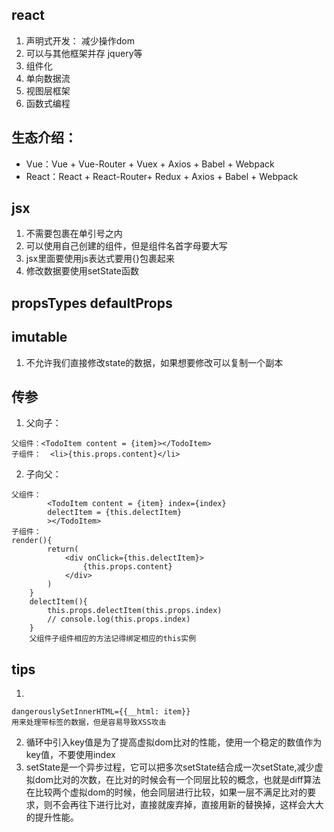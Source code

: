 ## react 
1. 声明式开发： 减少操作dom
2. 可以与其他框架并存  jquery等
3. 组件化
4. 单向数据流 
5. 视图层框架   
6. 函数式编程
## 生态介绍：
- Vue：Vue + Vue-Router + Vuex + Axios + Babel + Webpack
- React：React + React-Router+ Redux + Axios + Babel + Webpack
## jsx
 1. 不需要包裹在单引号之内
 2. 可以使用自己创建的组件，但是组件名首字母要大写
 3. jsx里面要使用js表达式要用{}包裹起来
 4. 修改数据要使用setState函数
## propsTypes  defaultProps
## imutable
 1. 不允许我们直接修改state的数据，如果想要修改可以复制一个副本
## 传参
1. 父向子： 
```
父组件：<TodoItem content = {item}></TodoItem>
子组件：  <li>{this.props.content}</li>
```
2. 子向父：
```
父组件： 
        <TodoItem content = {item} index={index}
        delectItem = {this.delectItem}
        ></TodoItem>
子组件：
render(){
        return(
            <div onClick={this.delectItem}>
                {this.props.content}
            </div>
        )
    }
    delectItem(){
        this.props.delectItem(this.props.index)
        // console.log(this.props.index)
    }
    父组件子组件相应的方法记得绑定相应的this实例
```
## tips
 1. 
 ```
 dangerouslySetInnerHTML={{__html: item}} 
 用来处理带标签的数据，但是容易导致XSS攻击
 ``` 
 2. 循环中引入key值是为了提高虚拟dom比对的性能，使用一个稳定的数值作为key值，不要使用index
 3. setState是一个异步过程，它可以把多次setState结合成一次setState,减少虚拟dom比对的次数，在比对的时候会有一个同层比较的概念，也就是diff算法在比较两个虚拟dom的时候，他会同层进行比较，如果一层不满足比对的要求，则不会再往下进行比对，直接就废弃掉，直接用新的替换掉，这样会大大的提升性能。